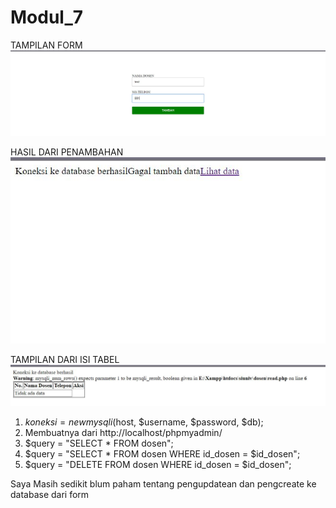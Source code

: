 # Modul_7

TAMPILAN FORM
![alt text](https://github.com/faizdiandra/Modul_7/blob/master/1.JPG)


HASIL DARI PENAMBAHAN
![alt text](https://github.com/faizdiandra/Modul_7/blob/master/2.JPG)


TAMPILAN DARI ISI TABEL
![alt text](https://github.com/faizdiandra/Modul_7/blob/master/3.JPG)



1. $koneksi = new mysqli($host, $username, $password, $db);
2. Membuatnya dari http://localhost/phpmyadmin/
3. $query = "SELECT * FROM dosen";
4. $query = "SELECT * FROM dosen WHERE id_dosen = $id_dosen";
5. $query = "DELETE FROM dosen WHERE id_dosen = $id_dosen";

Saya Masih sedikit blum paham tentang pengupdatean dan pengcreate ke database dari form
